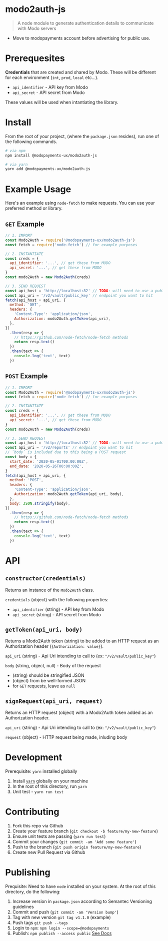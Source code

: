 # modo2auth-js

> A node module to generate authentication details to communicate with Modo servers

- Move to modopayments account before advertising for public use.

# Prerequesites

**Credentials** that are created and shared by Modo. These will be different for each environment (`int`, `prod`, `local` etc...).

- `api_identifier` - API key from Modo
- `api_secret` - API secret from Modo

These values will be used when intantiating the library.

# Install

From the root of your project, (where the `package.json` resides), run one of the following commands.

```bash
# via npm
npm install @modopayments-ux/modo2auth-js

# via yarn
yarn add @modopayments-ux/modo2auth-js
```

# Example Usage

Here's an example using `node-fetch` to make requests. You can use your preferred method or library.

## `GET` Example

```js
// 1. IMPORT
const Modo2Auth = require('@modopayments-ux/modo2auth-js')
const fetch = require('node-fetch') // for example purposes

// 2. INSTANTIATE
const creds = {
  api_identifier: '...', // get these from MODO
  api_secret: '...', // get these from MODO
}
const modo2Auth = new Modo2Auth(creds)

// 3. SEND REQUEST
const api_host = 'http://localhost:82' // TODO: will need to use a public endpoint
const api_uri = '/v2/vault/public_key' // endpoint you want to hit
fetch(api_host + api_uri, {
  method: 'GET',
  headers: {
    'Content-Type': 'application/json',
    Authorization: modo2Auth.getToken(api_uri),
  },
})
  .then(resp => {
    // https://github.com/node-fetch/node-fetch methods
    return resp.text()
  })
  .then(text => {
    console.log('text', text)
  })
```

## `POST` Example

```js
// 1. IMPORT
const Modo2Auth = require('@modopayments-ux/modo2auth-js')
const fetch = require('node-fetch') // for example purposes

// 2. INSTANTIATE
const creds = {
  api_identifier: '...', // get these from MODO
  api_secret: '...', // get these from MODO
}
const modo2Auth = new Modo2Auth(creds)

// 3. SEND REQUEST
const api_host = 'http://localhost:82' // TODO: will need to use a public endpoint
const api_uri = '/v2/reports' // endpoint you want to hit
// `body` is included due to this being a POST request
const body = {
  start_date: '2020-05-01T00:00:00Z',
  end_date: '2020-05-26T00:00:00Z',
}
fetch(api_host + api_uri, {
  method: 'POST',
  headers: {
    'Content-Type': 'application/json',
    Authorization: modo2Auth.getToken(api_uri, body),
  },
  body: JSON.stringify(body),
})
  .then(resp => {
    // https://github.com/node-fetch/node-fetch methods
    return resp.text()
  })
  .then(text => {
    console.log('text', text)
  })
```

# API

## `constructor(credentials)`

Returns an instance of the `Modo2Auth` class.

`credentials` (object) with the following properties:

- `api_identifier` (string) - API key from Modo
- `api_secret` (string) - API secret from Modo

## `getToken(api_uri, body)`

Returns a Modo2Auth token (string) to be added to an HTTP request as an Authorization header (`{Authorization: value}`).

`api_uri` (string) - Api Uri intending to call to (ex: `"/v2/vault/public_key"`)

`body` (string, object, null) - Body of the request

- (string) should be stringified JSON
- (object) from be well-formed JSON
- for `GET` requests, leave as `null`

## `signRequest(api_uri, request)`

Returns an HTTP request (object) with a Modo2Auth token added as an Authorization header.

`api_uri` (string) - Api Uri intending to call to (ex: `"/v2/vault/public_key"`)

`request` (object) - HTTP request being made, inluding body

# Development

Prerequisite: `yarn` installed globally

1. Install [`yarn`](https://classic.yarnpkg.com/en/docs/install) globally on your machine
2. In the root of this directory, run `yarn`
3. Unit test - `yarn run test`

# Contributing
1. Fork this repo via Github
2. Create your feature branch (`git checkout -b feature/my-new-feature`)
3. Ensure unit tests are passing (`yarn run test`)
4. Commit your changes (`git commit -am 'Add some feature'`)
5. Push to the branch (`git push origin feature/my-new-feature`)
6. Create new Pull Request via Github

# Publishing
Prequisite: Need to have `node` installed on your system. At the root of this directory, do the following:

1. Increase version in `package.json` according to Semantec Versioning guidelines
2. Commit and push (`git commit -am 'Version bump'`)
3. Tag with new version `git tag v1.1.0` (example)
4. Push tags `git push --tags`
5. Login to `npm`: `npm login --scope=@modopayments`
6. Publish: `npm publish --access public` [See Docs](https://docs.npmjs.com/creating-and-publishing-scoped-public-packages#publishing-scoped-public-packages)
